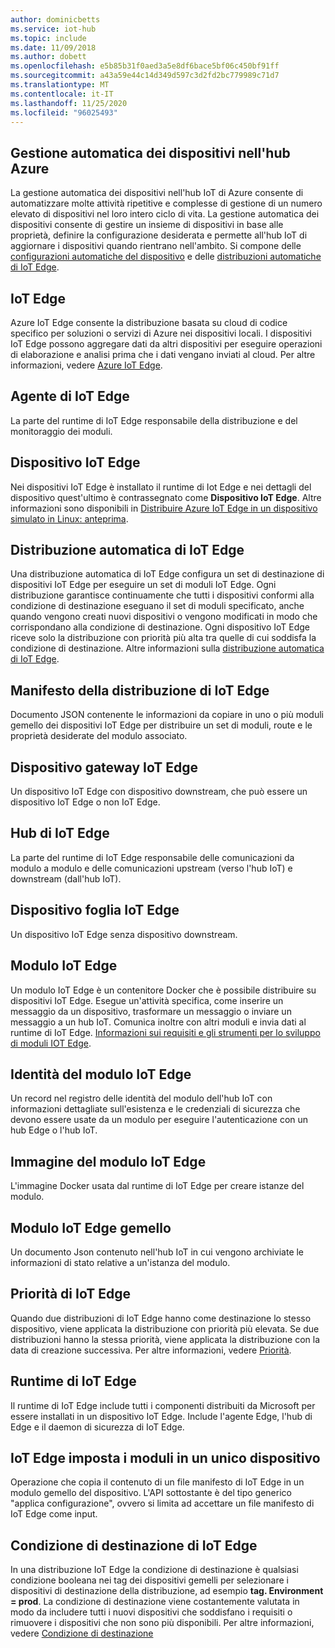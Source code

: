 ```yaml
---
author: dominicbetts
ms.service: iot-hub
ms.topic: include
ms.date: 11/09/2018
ms.author: dobett
ms.openlocfilehash: e5b85b31f0aed3a5e8df6bace5bf06c450bf91ff
ms.sourcegitcommit: a43a59e44c14d349d597c3d2fd2bc779989c71d7
ms.translationtype: MT
ms.contentlocale: it-IT
ms.lasthandoff: 11/25/2020
ms.locfileid: "96025493"
---
```

## <a name="automatic-device-management-in-azure-iot-hub"></a>Gestione automatica dei dispositivi nell'hub Azure
La gestione automatica dei dispositivi nell'hub IoT di Azure consente di automatizzare molte attività ripetitive e complesse di gestione di un numero elevato di dispositivi nel loro intero ciclo di vita. La gestione automatica dei dispositivi consente di gestire un insieme di dispositivi in base alle proprietà, definire la configurazione desiderata e permette all'hub IoT di aggiornare i dispositivi quando rientrano nell'ambito.  Si compone delle [configurazioni automatiche del dispositivo](../articles/iot-hub/iot-hub-automatic-device-management.md) e delle [distribuzioni automatiche di IoT Edge](../articles/iot-edge/how-to-deploy-at-scale.md).

## <a name="iot-edge"></a>IoT Edge
Azure IoT Edge consente la distribuzione basata su cloud di codice specifico per soluzioni o servizi di Azure nei dispositivi locali. I dispositivi IoT Edge possono aggregare dati da altri dispositivi per eseguire operazioni di elaborazione e analisi prima che i dati vengano inviati al cloud. Per altre informazioni, vedere [Azure IoT Edge](../articles/iot-edge/index.yml).

## <a name="iot-edge-agent"></a>Agente di IoT Edge
La parte del runtime di IoT Edge responsabile della distribuzione e del monitoraggio dei moduli.

## <a name="iot-edge-device"></a>Dispositivo IoT Edge
Nei dispositivi IoT Edge è installato il runtime di Iot Edge e nei dettagli del dispositivo quest'ultimo è contrassegnato come **Dispositivo IoT Edge**. Altre informazioni sono disponibili in [Distribuire Azure IoT Edge in un dispositivo simulato in Linux: anteprima](../articles/iot-edge/quickstart-linux.md).

## <a name="iot-edge-automatic-deployment"></a>Distribuzione automatica di IoT Edge
Una distribuzione automatica di IoT Edge configura un set di destinazione di dispositivi IoT Edge per eseguire un set di moduli IoT Edge. Ogni distribuzione garantisce continuamente che tutti i dispositivi conformi alla condizione di destinazione eseguano il set di moduli specificato, anche quando vengono creati nuovi dispositivi o vengono modificati in modo che corrispondano alla condizione di destinazione. Ogni dispositivo IoT Edge riceve solo la distribuzione con priorità più alta tra quelle di cui soddisfa la condizione di destinazione. Altre informazioni sulla [distribuzione automatica di IoT Edge](../articles/iot-edge/module-deployment-monitoring.md).

## <a name="iot-edge-deployment-manifest"></a>Manifesto della distribuzione di IoT Edge
Documento JSON contenente le informazioni da copiare in uno o più moduli gemello dei dispositivi IoT Edge per distribuire un set di moduli, route e le proprietà desiderate del modulo associato.

## <a name="iot-edge-gateway-device"></a>Dispositivo gateway IoT Edge
Un dispositivo IoT Edge con dispositivo downstream, che può essere un dispositivo IoT Edge o non IoT Edge.

## <a name="iot-edge-hub"></a>Hub di IoT Edge
La parte del runtime di IoT Edge responsabile delle comunicazioni da modulo a modulo e delle comunicazioni upstream (verso l'hub IoT) e downstream (dall'hub IoT). 

## <a name="iot-edge-leaf-device"></a>Dispositivo foglia IoT Edge
Un dispositivo IoT Edge senza dispositivo downstream. 

## <a name="iot-edge-module"></a>Modulo IoT Edge
Un modulo IoT Edge è un contenitore Docker che è possibile distribuire su dispositivi IoT Edge. Esegue un'attività specifica, come inserire un messaggio da un dispositivo, trasformare un messaggio o inviare un messaggio a un hub IoT. Comunica inoltre con altri moduli e invia dati al runtime di IoT Edge. [Informazioni sui requisiti e gli strumenti per lo sviluppo di moduli IOT Edge](../articles/iot-edge/module-development.md).

## <a name="iot-edge-module-identity"></a>Identità del modulo IoT Edge
Un record nel registro delle identità del modulo dell'hub IoT con informazioni dettagliate sull'esistenza e le credenziali di sicurezza che devono essere usate da un modulo per eseguire l'autenticazione con un hub Edge o l'hub IoT.

## <a name="iot-edge-module-image"></a>Immagine del modulo IoT Edge
L'immagine Docker usata dal runtime di IoT Edge per creare istanze del modulo.

## <a name="iot-edge-module-twin"></a>Modulo IoT Edge gemello
Un documento Json contenuto nell'hub IoT in cui vengono archiviate le informazioni di stato relative a un'istanza del modulo.

## <a name="iot-edge-priority"></a>Priorità di IoT Edge
Quando due distribuzioni di IoT Edge hanno come destinazione lo stesso dispositivo, viene applicata la distribuzione con priorità più elevata. Se due distribuzioni hanno la stessa priorità, viene applicata la distribuzione con la data di creazione successiva. Per altre informazioni, vedere [Priorità](../articles/iot-edge/module-deployment-monitoring.md#priority).

## <a name="iot-edge-runtime"></a>Runtime di IoT Edge
Il runtime di IoT Edge include tutti i componenti distribuiti da Microsoft per essere installati in un dispositivo IoT Edge. Include l'agente Edge, l'hub di Edge e il daemon di sicurezza di IoT Edge.

## <a name="iot-edge-set-modules-to-a-single-device"></a>IoT Edge imposta i moduli in un unico dispositivo
Operazione che copia il contenuto di un file manifesto di IoT Edge in un modulo gemello del dispositivo. L'API sottostante è del tipo generico "applica configurazione", ovvero si limita ad accettare un file manifesto di IoT Edge come input.

## <a name="iot-edge-target-condition"></a>Condizione di destinazione di IoT Edge
In una distribuzione IoT Edge la condizione di destinazione è qualsiasi condizione booleana nei tag dei dispositivi gemelli per selezionare i dispositivi di destinazione della distribuzione, ad esempio **tag. Environment = prod**. La condizione di destinazione viene costantemente valutata in modo da includere tutti i nuovi dispositivi che soddisfano i requisiti o rimuovere i dispositivi che non sono più disponibili. Per altre informazioni, vedere [Condizione di destinazione](../articles/iot-edge/module-deployment-monitoring.md#target-condition)